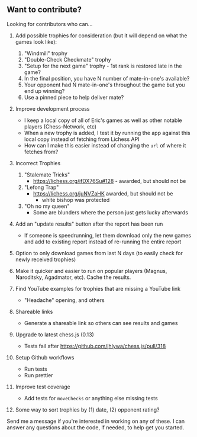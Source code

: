## Want to contribute?

Looking for contributors who can...

1. Add possible trophies for consideration (but it will depend on what the games look like):
    1. "Windmill" trophy
    1. "Double-Check Checkmate" trophy
    1. "Setup for the next game" trophy - 1st rank is restored late in the game?
    1. In the final position, you have N number of mate-in-one's available?
    1. Your opponent had N mate-in-one's throughout the game but you end up winning?
    1. Use a pinned piece to help deliver mate?

1. Improve development process
    - I keep a local copy of all of Eric's games as well as other notable players (Chess-Network, etc)
    - When a new trophy is added, I test it by running the app against this local copy instead of fetching from Lichess API
    - How can I make this easier instead of changing the `url` of where it fetches from?

1. Incorrect Trophies
    1. "Stalemate Tricks"
        - https://lichess.org/ifDX76Su#128 - awarded, but should not be
    1. "Lefong Trap"
        - https://lichess.org/juNVZaHK awarded, but should not be
            - white bishop was protected
    1. "Oh no my queen"
        - Some are blunders where the person just gets lucky afterwards

1. Add an "update results" button after the report has been run
    - If someone is speedrunning, let them download only the new games and add to existing report instead of re-running the entire report

1. Option to only download games from last N days (to easily check for newly received trophies)

1. Make it quicker and easier to run on popular players (Magnus, Naroditsky, Agadmator, etc). Cache the results.

1. Find YouTube examples for trophies that are missing a YouTube link
    - "Headache" opening, and others

1. Shareable links
    - Generate a shareable link so others can see results and games

1. Upgrade to latest chess.js (0.13)
    - Tests fail after https://github.com/jhlywa/chess.js/pull/318

1. Setup Github workflows
    - Run tests
    - Run prettier

1. Improve test coverage
    - Add tests for `moveChecks` or anything else missing tests

1. Some way to sort trophies by (1) date, (2) opponent rating?

Send me a message if you're interested in working on any of these. I can answer any questions about the code, if needed, to help get you started.
